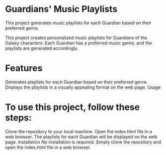# Guardians' Music Playlists #
This project generates music playlists for each Guardian based on their preferred genre.

This project creates personalized music playlists for Guardians of the Galaxy characters. Each Guardian has a preferred music genre, and the playlists are generated accordingly.

# Features #
Generates playlists for each Guardian based on their preferred genre.
Displays the playlists in a visually appealing format on the web page.
Usage

# To use this project, follow these steps: #

Clone the repository to your local machine.
Open the index.html file in a web browser.
The playlists for each Guardian will be displayed on the web page.
Installation
No installation is required. Simply clone the repository and open the index.html file in a web browser.
